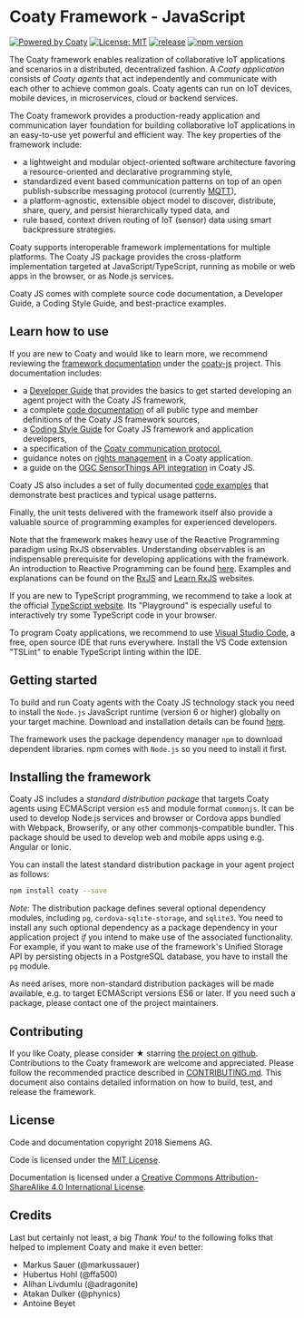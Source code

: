# Coaty Framework - JavaScript

[![Powered by Coaty](https://img.shields.io/badge/Powered%20by-Coaty-FF8C00.svg)](https://coaty.io)
[![License: MIT](https://img.shields.io/badge/License-MIT-blue.svg)](https://opensource.org/licenses/MIT)
[![release](https://img.shields.io/badge/release-Conventional%20Commits-yellow.svg)](https://conventionalcommits.org/)
[![npm version](https://badge.fury.io/js/coaty.svg)](https://www.npmjs.com/package/coaty)

The Coaty framework enables realization of collaborative IoT applications and scenarios
in a distributed, decentralized fashion. A *Coaty application* consists of *Coaty agents*
that act independently and communicate with each other to achieve common goals. Coaty
agents can run on IoT devices, mobile devices, in microservices, cloud or backend services.

The Coaty framework provides a production-ready application and communication layer
foundation for building collaborative IoT applications in an easy-to-use yet powerful and
efficient way. The key properties of the framework include:

* a lightweight and modular object-oriented software architecture favoring a
  resource-oriented and declarative programming style,
* standardized event based communication patterns on top of an open publish-subscribe
  messaging protocol (currently [MQTT](https://mqtt.org)),
* a platform-agnostic, extensible object model to discover, distribute, share,
  query, and persist hierarchically typed data, and
* rule based, context driven routing of IoT (sensor) data using smart backpressure
  strategies.

Coaty supports interoperable framework implementations for multiple platforms.
The Coaty JS package provides the cross-platform implementation targeted at
JavaScript/TypeScript, running as mobile or web apps in the browser, or as Node.js
services.

Coaty JS comes with complete source code documentation, a Developer Guide,
a Coding Style Guide, and best-practice examples.

## Learn how to use

If you are new to Coaty and would like to learn more, we
recommend reviewing the [framework documentation](https://coatyio.github.io/coaty-js/)
under the [coaty-js](https://github.com/coatyio/coaty-js) project.
This documentation includes:

* a [Developer Guide](https://coatyio.github.io/coaty-js/man/developer-guide/)
  that provides the basics to get started developing an agent project with the Coaty JS framework,
* a complete [code documentation](https://coatyio.github.io/coaty-js/tsdoc/index.html)
  of all public type and member definitions of the Coaty JS framework sources,
* a [Coding Style Guide](https://coatyio.github.io/coaty-js/man/coding-style-guide/)
  for Coaty JS framework and application developers,
* a specification of the [Coaty communication protocol](https://coatyio.github.io/coaty-js/man/communication-protocol/),
* guidance notes on [rights management](https://coatyio.github.io/coaty-js/man/rights-management/)
  in a Coaty application.
* a guide on the [OGC SensorThings API integration](https://coatyio.github.io/coaty-js/man/sensor-things-guide/) in Coaty JS.

Coaty JS also includes a set of fully documented [code
examples](https://github.com/coatyio/coaty-js-examples) that demonstrate best
practices and typical usage patterns.

Finally, the unit tests delivered with the framework itself also provide a valuable
source of programming examples for experienced developers.

Note that the framework makes heavy use of the Reactive Programming paradigm
using RxJS observables. Understanding observables is an indispensable
prerequisite for developing applications with the framework. An introduction to
Reactive Programming can be found [here](http://reactivex.io/). Examples and
explanations can be found on the [RxJS](https://rxjs.dev/) and
[Learn RxJS](https://www.learnrxjs.io/) websites.

If you are new to TypeScript programming, we recommend to take a look at the official
[TypeScript website](http://www.typescriptlang.org/). Its "Playground" is especially useful
to interactively try some TypeScript code in your browser.

To program Coaty applications, we recommend to use [Visual Studio Code](https://code.visualstudio.com/),
a free, open source IDE that runs everywhere. Install the VS Code extension "TSLint" to
enable TypeScript linting within the IDE.

## Getting started

To build and run Coaty agents with the Coaty JS technology stack
you need to install the `Node.js` JavaScript runtime (version 6 or higher) globally on
your target machine. Download and installation details can be found [here](http://nodejs.org/).

The framework uses the package dependency manager `npm` to download dependent libraries.
npm comes with `Node.js` so you need to install it first.

## Installing the framework

Coaty JS includes a *standard distribution package*
that targets Coaty agents using ECMAScript version `es5` and
module format `commonjs`. It can be used to develop Node.js services
and browser or Cordova apps bundled with Webpack, Browserify, or any
other commonjs-compatible bundler. This package should be used to
develop web and mobile apps using e.g. Angular or Ionic.

You can install the latest standard distribution package in your
agent project as follows:

```sh
npm install coaty --save
```

*Note*: The distribution package defines several optional dependency modules, including
`pg`, `cordova-sqlite-storage`, and `sqlite3`. You need to install any such
optional dependency as a package dependency in your application project *if* you intend to make
use of the associated functionality. For example, if you want to make use of the framework's
Unified Storage API by persisting objects in a PostgreSQL database, you have to install
the `pg` module.

As need arises, more non-standard distribution packages will be made available,
e.g. to target ECMAScript versions ES6 or later. If you need such a package,
please contact one of the project maintainers.

## Contributing

If you like Coaty, please consider &#x2605; starring
[the project on github](https://github.com/coatyio/coaty-js). Contributions to the
Coaty framework are welcome and appreciated. Please follow the recommended practice
described in [CONTRIBUTING.md](https://github.com/coatyio/coaty-js/blob/master/CONTRIBUTING.md).
This document also contains detailed information on how to build, test, and release the
framework.

## License

Code and documentation copyright 2018 Siemens AG.

Code is licensed under the [MIT License](https://opensource.org/licenses/MIT).

Documentation is licensed under a
[Creative Commons Attribution-ShareAlike 4.0 International License](http://creativecommons.org/licenses/by-sa/4.0/).

## Credits

Last but certainly not least, a big *Thank You!* to the following folks that
helped to implement Coaty and make it even better:

* Markus Sauer (@markussauer)
* Hubertus Hohl (@ffa500)
* Alihan Livdumlu (@adragonite)
* Atakan Dulker (@phynics)
* Antoine Beyet
